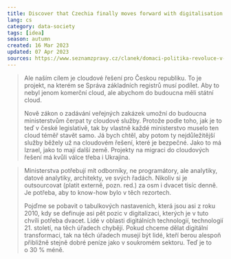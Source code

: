 ```yaml
---
title: Discover that Czechia finally moves forward with digitalisation
lang: cs
category: data-society
tags: [idea]
season: autumn
created: 16 Mar 2023
updated: 07 Apr 2023
sources: https://www.seznamzpravy.cz/clanek/domaci-politika-revoluce-v-dokladech-obcanka-ridicak-i-diplom-v-telefonu-planuje-bartos-227058
---
```


> Ale naším cílem je cloudové řešení pro Českou republiku. To je projekt, na kterém se Správa základních registrů musí podílet. Aby to nebyl jenom komerční cloud, ale abychom do budoucna měli státní cloud.
>
> Nově zákon o zadávání veřejných zakázek umožní do budoucna ministerstvům čerpat ty cloudové služby. Protože podle toho, jak je to teď v české legislativě, tak by vlastně každé ministerstvo muselo ten cloud téměř stavět samo. Já bych chtěl, aby potom ty nejdůležitější služby běžely už na cloudovém řešení, které je bezpečné. Jako to má Izrael, jako to mají další země. Projekty na migraci do cloudových řešení má kvůli válce třeba i Ukrajina.

> Ministerstva potřebují mít odborníky, ne programátory, ale analytiky, datové analytiky, architekty, ve svých řadách. Nikoliv si je outsourcovat (platit externě, pozn. red.) za osm i dvacet tisíc denně. Je potřeba, aby to know-how bylo v těch rezortech. 
> 
> Pojďme se pobavit o tabulkových nastaveních, která jsou asi z roku 2010, kdy se definuje asi pět pozic v digitalizaci, kterých je v tuto chvíli potřeba dvacet. Lidé v oblasti digitálních technologií, technologií 21. století, na těch úřadech chybějí. Pokud chceme dělat digitální transformaci, tak na těch úřadech musejí být lidé, kteří berou alespoň přibližně stejně dobré peníze jako v soukromém sektoru. Teď je to o 30 % méně.